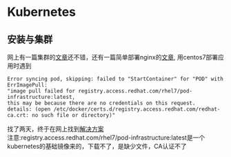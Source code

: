 # Kubernetes
## 安装与集群
网上有一篇集群的[文章](https://blog.csdn.net/real_myth/article/details/78719244)还不错，还有一篇简单部署nginx的[文章](http://www.ppzedu.com/archives/1127.html),
用centos7部署应用时遇到
```
Error syncing pod, skipping: failed to "StartContainer" for "POD" with ErrImagePull: 
"image pull failed for registry.access.redhat.com/rhel7/pod-infrastructure:latest, 
this may be because there are no credentials on this request.  
details: (open /etc/docker/certs.d/registry.access.redhat.com/redhat-ca.crt: no such file or directory)"
```
找了两天，终于在网上找到[解决方案](https://www.codetd.com/article/1013558)</br>
注意:registry.access.redhat.com/rhel7/pod-infrastructure:latest是一个kubernetes的基础镜像来的，下载不了，是缺少文件，CA认证不了
